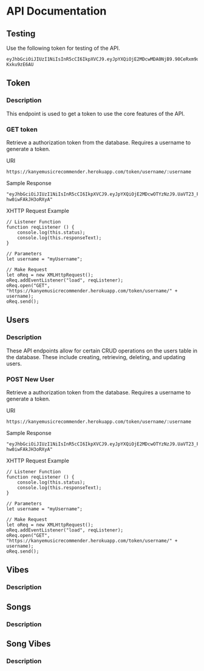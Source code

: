 # API Documentation

## Testing

Use the following token for testing of the API.

    eyJhbGciOiJIUzI1NiIsInR5cCI6IkpXVCJ9.eyJpYXQiOjE2MDcwMDA0NjB9.90CeRxm9qQ1SmT9HGYZFtLt_ElEhqvqs-Kxku9zE6AU

## Token

### Description

This endpoint is used to get a token to use the core features of the API.

### GET token

Retrieve a authorization token from the database. Requires a username to generate a token.

URI

    https://kanyemusicrecommender.herokuapp.com/token/username/:username

Sample Response

    "eyJhbGciOiJIUzI1NiIsInR5cCI6IkpXVCJ9.eyJpYXQiOjE2MDcwOTYzNzJ9.UaVT23_Fb3wEksk4AqDNYMBoDi-hw0iwFAkJH3oRXyA"

XHTTP Request Example

    // Listener Function
    function reqListener () {
        console.log(this.status);
        console.log(this.responseText);
    }

    // Parameters
    let username = "myUsername";

    // Make Request
    let oReq = new XMLHttpRequest();
    oReq.addEventListener("load", reqListener);
    oReq.open("GET", "https://kanyemusicrecommender.herokuapp.com/token/username/" + username);
    oReq.send();

## Users

### Description

These API endpoints allow for certain CRUD operations on the users table in the database. These include creating, retrieving, deleting, and updating users.

### POST New User

Retrieve a authorization token from the database. Requires a username to generate a token.

URI

    https://kanyemusicrecommender.herokuapp.com/token/username/:username

Sample Response

    "eyJhbGciOiJIUzI1NiIsInR5cCI6IkpXVCJ9.eyJpYXQiOjE2MDcwOTYzNzJ9.UaVT23_Fb3wEksk4AqDNYMBoDi-hw0iwFAkJH3oRXyA"

XHTTP Request Example

    // Listener Function
    function reqListener () {
        console.log(this.status);
        console.log(this.responseText);
    }

    // Parameters
    let username = "myUsername";

    // Make Request
    let oReq = new XMLHttpRequest();
    oReq.addEventListener("load", reqListener);
    oReq.open("GET", "https://kanyemusicrecommender.herokuapp.com/token/username/" + username);
    oReq.send();

## Vibes

### Description

## Songs

### Description

## Song Vibes

### Description
